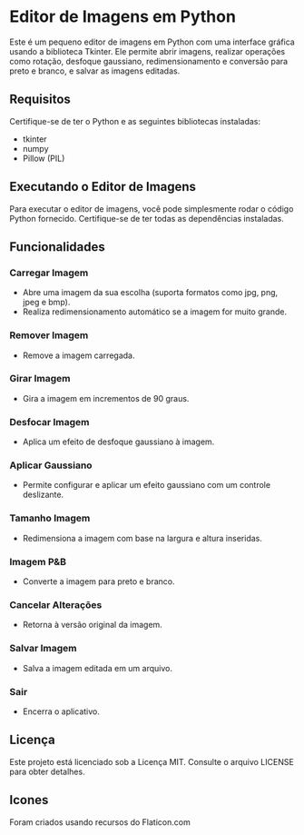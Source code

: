 # Editor de Imagens em Python

Este é um pequeno editor de imagens em Python com uma interface gráfica usando a biblioteca Tkinter. Ele permite abrir imagens, realizar operações como rotação, desfoque gaussiano, redimensionamento e conversão para preto e branco, e salvar as imagens editadas.

## Requisitos

Certifique-se de ter o Python e as seguintes bibliotecas instaladas:

- tkinter
- numpy
- Pillow (PIL)

## Executando o Editor de Imagens

Para executar o editor de imagens, você pode simplesmente rodar o código Python fornecido. Certifique-se de ter todas as dependências instaladas.

## Funcionalidades

### Carregar Imagem
- Abre uma imagem da sua escolha (suporta formatos como jpg, png, jpeg e bmp).
- Realiza redimensionamento automático se a imagem for muito grande.

### Remover Imagem
- Remove a imagem carregada.

### Girar Imagem
- Gira a imagem em incrementos de 90 graus.

### Desfocar Imagem
- Aplica um efeito de desfoque gaussiano à imagem.

### Aplicar Gaussiano
- Permite configurar e aplicar um efeito gaussiano com um controle deslizante.

### Tamanho Imagem
- Redimensiona a imagem com base na largura e altura inseridas.

### Imagem P&B
- Converte a imagem para preto e branco.

### Cancelar Alterações
- Retorna à versão original da imagem.

### Salvar Imagem
- Salva a imagem editada em um arquivo.

### Sair
- Encerra o aplicativo.

## Licença
Este projeto está licenciado sob a Licença MIT. Consulte o arquivo LICENSE para obter detalhes.

## Icones
Foram criados usando recursos do Flaticon.com